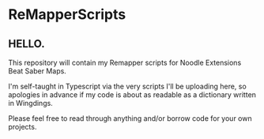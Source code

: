 # ReMapperScripts

## HELLO.

This repository will contain my Remapper scripts for Noodle Extensions Beat Saber Maps.

I'm self-taught in Typescript via the very scripts I'll be uploading here, so apologies in advance if my code is about as readable as a dictionary written in Wingdings.

Please feel free to read through anything and/or borrow code for your own projects.
